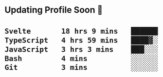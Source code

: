 <h1> Updating Profile Soon 🗿<h1/>

 <!--START_SECTION:waka-->

```txt
Svelte       18 hrs 9 mins   █████████████████▒░░░░░░░   68.83 %
TypeScript   4 hrs 59 mins   ████▓░░░░░░░░░░░░░░░░░░░░   18.91 %
JavaScript   3 hrs 3 mins    ███░░░░░░░░░░░░░░░░░░░░░░   11.58 %
Bash         4 mins          ░░░░░░░░░░░░░░░░░░░░░░░░░   00.27 %
Git          3 mins          ░░░░░░░░░░░░░░░░░░░░░░░░░   00.21 %
```

<!--END_SECTION:waka-->
